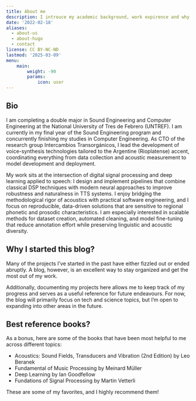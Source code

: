 ```yaml
---
title: About me
description: I introuce my academic background, work expirence and why I start this blog.
date: '2022-02-18'
aliases:
  - about-us
  - about-hugo
  - contact
license: CC BY-NC-ND
lastmod: '2025-03-09'
menu:
    main: 
        weight: -90
        params:
            icon: user
---
```


## Bio
I am completing a double major in Sound Engineering and Computer Engineering at the National University of Tres de Febrero (UNTREF). I am currently in my final year of the Sound Engineering program and concurrently finishing my studies in Computer Engineering. As CTO of the research group Intercambios Transorgánicos, I lead the development of voice-synthesis technologies tailored to the Argentine (Rioplatense) accent, coordinating everything from data collection and acoustic measurement to model development and deployment.

My work sits at the intersection of digital signal processing and deep learning applied to speech: I design and implement pipelines that combine classical DSP techniques with modern neural approaches to improve robustness and naturalness in TTS systems. I enjoy bridging the methodological rigor of acoustics with practical software engineering, and I focus on reproducible, data-driven solutions that are sensitive to regional phonetic and prosodic characteristics. I am especially interested in scalable methods for dataset creation, automated cleaning, and model fine-tuning that reduce annotation effort while preserving linguistic and acoustic diversity.

## Why I started this blog? 
Many of the projects I’ve started in the past have either fizzled out or ended abruptly. A blog, however, is an excellent way to stay organized and get the most out of my work.

Additionally, documenting my projects here allows me to keep track of my progress and serves as a useful reference for future endeavours. For now, the blog will primarily focus on tech and science topics, but I’m open to expanding into other areas in the future.

## Best reference books? 
As a bonus, here are some of the books that have been most helpful to me across different topics:

* Acoustics: Sound Fields, Transducers and Vibration (2nd Edition) by Leo Beranek 
* Fundamental of Music Processing by Meinard Müller 
* Deep Learning by Ian Goodfellow 
* Fundations of Signal Processing by Martin Vetterli 

These are some of my favorites, and I highly recommend them!
